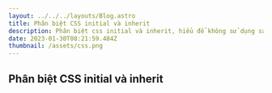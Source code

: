```yaml
---
layout: ../../../layouts/Blog.astro
title: Phân biệt CSS initial và inherit
description: Phân biệt css initial và inherit, hiểu để không sử dụng sai
date: 2023-01-30T08:21:59.484Z
thumbnail: /assets/css.png
---
```

## Phân biệt CSS initial và inherit